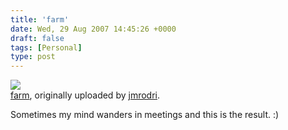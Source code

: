 ```yaml
---
title: 'farm'
date: Wed, 29 Aug 2007 14:45:26 +0000
draft: false
tags: [Personal]
type: post
---
```


[![](http://farm2.static.flickr.com/1311/1266674529_b2a3b8af34.jpg)](http://www.flickr.com/photos/jmrodri/1266674529/ "photo sharing")  
[farm](http://www.flickr.com/photos/jmrodri/1266674529/), originally uploaded by [jmrodri](http://www.flickr.com/people/jmrodri/).

Sometimes my mind wanders in meetings and this is the result. :)